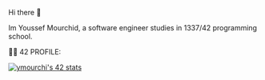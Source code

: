 Hi there 👋


Im Youssef Mourchid, a software engineer studies in 1337/42 programming school.


🧑‍🎓 42 PROFILE:

[![ymourchi's 42 stats](https://badge42.vercel.app/api/v2/clk07avui004008ky5jenrwmr/stats?cursusId=21&coalitionId=78)](https://github.com/JaeSeoKim/badge42)

